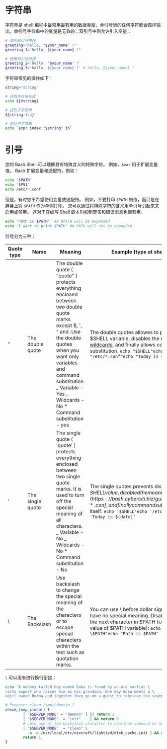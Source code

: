 # 字符串

字符串是 shell 编程中最常用最有用的数据类型，单引号里的任何字符都会原样输出，单引号字符串中的变量是无效的；双引号中则允许引入变量：

```sh
# 使用双引号拼接
greeting="hello, "$your_name" !"
greeting_1="hello, ${your_name} !"

# 使用单引号拼接
greeting_2='hello, '$your_name' !'
greeting_3='hello, ${your_name} !' # hello, ${your_name} !
```

字符串常见的操作如下：

```sh
string="string"

# 获取字符串长度
echo ${#string}

# 提取子字符串
${string:1:4}

# 查找子字符串
echo `expr index "$string" io`
```

# 引号

您的 Bash Shell 可以理解具有特殊含义的特殊字符。 例如，`$var` 用于扩展变量值。 Bash 扩展变量和通配符，例如：

```sh
echo "$PATH"
echo "$PS1"
echo /etc/*.conf
```

但是，有时您不希望使用变量或通配符。 例如，不要打印 `$PATH` 的值，而只是在屏幕上将 `$PATH` 作为单词打印。 您可以通过将特殊字符的含义用单引号引起来来启用或禁用。 这对于在编写 Shell 脚本时抑制警告和错误消息也很有用。

```sh
echo "Path is $PATH"  ## $PATH will be expanded
echo 'I want to print $PATH' ## PATH will not be expanded
```

引号分为三种：

| Quote type | Name             | Meaning                                                                                                                                                                                                                                                     | Example (type at shell prompt)                                                                                                                                                                                                                                      |
| ---------- | ---------------- | ----------------------------------------------------------------------------------------------------------------------------------------------------------------------------------------------------------------------------------------------------------- | ------------------------------------------------------------------------------------------------------------------------------------------------------------------------------------------------------------------------------------------------------------------- |
| "          | The double quote | The double quote ( "quote" ) protects everything enclosed between two double quote marks except \$, ', " and \.Use the double quotes when you want only variables and command substitution. _ Variable - Yes _ Wildcards - No \* Command substitution - yes | The double quotes allowes to print the value of \$SHELL variable, disables the meaning of [wildcards](https://bash.cyberciti.biz/guide/Wildcards), and finally allows command substitution. `echo "$SHELL"echo "/etc/*.conf"echo "Today is $(date)"`                |
| '          | The single quote | The single quote ( 'quote' ) protects everything enclosed between two single quote marks. It is used to turn off the special meaning of all characters. _ Variable - No _ Wildcards - No \* Command substitution - No                                       | The single quotes prevents displaying variable $SHELL value, disabled the meaning of [wildcards](https://bash.cyberciti.biz/guide/Wildcards) /etc/*.conf, and finally command substitution ($date) itself. `echo '$SHELL'echo '/etc/*.conf'echo 'Today is $(date)'` |
| \          | The Backslash    | Use backslash to change the special meaning of the characters or to escape special characters within the text such as quotation marks.                                                                                                                      | You can use \ before dollar sign to tell the shell to have no special meaning. Disable the meaning of the next character in $PATH (i.e. do not display value of $PATH variable): `echo "Path is \$PATH"echo "Path is $PATH"`                                        |

`\` 可以用来进行换行衔接：

```sh
echo "A monkey-tailed boy named Goku is found by an old martial \
>arts expert who raises him as his grandson. One day Goku meets a \
>girl named Bulma and together they go on a quest to retrieve the seven Dragon Balls"

# Purpose: clean /tmp/$domain ?
check_temp_clean() {
        [ "$SERVER_MODE" = "daemon" ] || return 1
        [ "$SERVER_MODE"  = "init"    ] && return 0
        # note use of the backslash character to continue command on next line
        [ "$SERVER_MODE"  = "clean" \
          -a -e /usr/local/etc/nixcraft/lighttpd/disk_cache.init ] && return 0
        return 1
}
```
